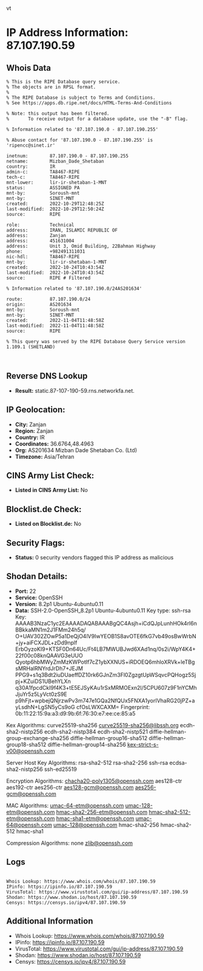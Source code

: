 vt
# IP Address Information: 87.107.190.59

## Whois Data
```
% This is the RIPE Database query service.
% The objects are in RPSL format.
%
% The RIPE Database is subject to Terms and Conditions.
% See https://apps.db.ripe.net/docs/HTML-Terms-And-Conditions

% Note: this output has been filtered.
%       To receive output for a database update, use the "-B" flag.

% Information related to '87.107.190.0 - 87.107.190.255'

% Abuse contact for '87.107.190.0 - 87.107.190.255' is 'ripencc@sinet.ir'

inetnum:        87.107.190.0 - 87.107.190.255
netname:        Mizban_Dade_Shetaban
country:        IR
admin-c:        TA8467-RIPE
tech-c:         TA8467-RIPE
mnt-lower:      lir-ir-shetaban-1-MNT
status:         ASSIGNED PA
mnt-by:         Soroush-mnt
mnt-by:         SINET-MNT
created:        2022-10-29T12:48:25Z
last-modified:  2022-10-29T12:50:24Z
source:         RIPE

role:           Technical
address:        IRAN, ISLAMIC REPUBLIC OF
address:        Zanjan
address:        451631004
address:        Unit 3, Omid Building, 22Bahman Highway
phone:          +982491311031
nic-hdl:        TA8467-RIPE
mnt-by:         lir-ir-shetaban-1-MNT
created:        2022-10-24T10:43:54Z
last-modified:  2022-10-24T10:43:54Z
source:         RIPE # Filtered

% Information related to '87.107.190.0/24AS201634'

route:          87.107.190.0/24
origin:         AS201634
mnt-by:         Soroush-mnt
mnt-by:         SINET-MNT
created:        2022-11-04T11:48:58Z
last-modified:  2022-11-04T11:48:58Z
source:         RIPE

% This query was served by the RIPE Database Query Service version 1.109.1 (SHETLAND)



```
## Reverse DNS Lookup
- **Result:** static.87-107-190-59.rns.networkfa.net.

## IP Geolocation:
- **City:** Zanjan
- **Region:** Zanjan
- **Country:** IR
- **Coordinates:** 36.6764,48.4963
- **Org:** AS201634 Mizban Dade Shetaban Co. (Ltd)
- **Timezone:** Asia/Tehran

## CINS Army List Check:
- **Listed in CINS Army List:** 
No

## Blocklist.de Check:
- **Listed on Blocklist.de:** 
No

## Security Flags:
- **Status:** 0 security vendors flagged this IP address as malicious

## Shodan Details:
- **Port:** 22
- **Service:** OpenSSH
- **Version:** 8.2p1 Ubuntu-4ubuntu0.11
- **Data:** SSH-2.0-OpenSSH_8.2p1 Ubuntu-4ubuntu0.11
Key type: ssh-rsa
Key: AAAAB3NzaC1yc2EAAAADAQABAAABgQC4Asjh+iCdQJpLunhHOk4rl6nBBkkaMN1m2J1FMm24h5q/
O+UAV302ZOwP5a1DeQjO4lV9IwYEOB1S8avOTE6fkG7vb49osBwWrbN+jy+aiFCXJDL+zDd9nplf
ErbOyzoKI9+KTSF0Dn64Uc/Ft4LB7MWUBJwd6XAd1nq/0s2i/WpY4K4+22f00c08knQAAVG3eUUO
Qyotp6hbMWyZmMzKWPotIf7cZ1ybXXNUS+iRDOEQ6mhloXRVk+leTBgsMRHalRNYrdJrDh7+JEJM
PPG9+s1q3Bdt2iuDUaeffDZ10rk6GJnZm3Fl0ZgzgtUpWSqvcPQHogz5Sjpj+KZuiDS1UBehYLXn
q30A1fpcdCkI9f4K3+tE5EJSyKAu1rSxMRMOExn2l/5CPU607z9F1nYCMhJjuYr5z5LyVct0zS9E
p9hFjt+wpbejQNjrzwPv3m747e1GQa2NfQUx5FNXA1yorIVhaRG20jPZ+ayLsdhN+LgSN5yCs9oG
cfOsLWXCAXM=
Fingerprint: 0b:11:22:15:9a:a3:d9:9b:6f:76:30:e7:ee:ce:85:a5

Kex Algorithms:
	curve25519-sha256
	curve25519-sha256@libssh.org
	ecdh-sha2-nistp256
	ecdh-sha2-nistp384
	ecdh-sha2-nistp521
	diffie-hellman-group-exchange-sha256
	diffie-hellman-group16-sha512
	diffie-hellman-group18-sha512
	diffie-hellman-group14-sha256
	kex-strict-s-v00@openssh.com

Server Host Key Algorithms:
	rsa-sha2-512
	rsa-sha2-256
	ssh-rsa
	ecdsa-sha2-nistp256
	ssh-ed25519

Encryption Algorithms:
	chacha20-poly1305@openssh.com
	aes128-ctr
	aes192-ctr
	aes256-ctr
	aes128-gcm@openssh.com
	aes256-gcm@openssh.com

MAC Algorithms:
	umac-64-etm@openssh.com
	umac-128-etm@openssh.com
	hmac-sha2-256-etm@openssh.com
	hmac-sha2-512-etm@openssh.com
	hmac-sha1-etm@openssh.com
	umac-64@openssh.com
	umac-128@openssh.com
	hmac-sha2-256
	hmac-sha2-512
	hmac-sha1

Compression Algorithms:
	none
	zlib@openssh.com


## Logs
```

Whois Lookup: https://www.whois.com/whois/87.107.190.59
IPinfo: https://ipinfo.io/87.107.190.59
VirusTotal: https://www.virustotal.com/gui/ip-address/87.107.190.59
Shodan: https://www.shodan.io/host/87.107.190.59
Censys: https://censys.io/ipv4/87.107.190.59

```
## Additional Information
- Whois Lookup: https://www.whois.com/whois/87.107.190.59
- IPinfo: https://ipinfo.io/87.107.190.59
- VirusTotal: https://www.virustotal.com/gui/ip-address/87.107.190.59
- Shodan: https://www.shodan.io/host/87.107.190.59
- Censys: https://censys.io/ipv4/87.107.190.59

